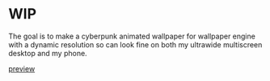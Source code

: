 # WIP
The goal is to make a cyberpunk animated wallpaper for wallpaper engine with a dynamic resolution so can look fine on both my ultrawide multiscreen desktop and my phone.  

[preview](https://francoismentec.github.io/cyberpunk-wallpaper/)